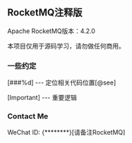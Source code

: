 ## RocketMQ注释版

Apache RocketMQ版本：4.2.0

本项目仅用于源码学习，请勿做任何商用。



### 一些约定

[###%d] --- 定位相关代码位置[@see]

[Important]  --- 重要逻辑

### Contact Me
WeChat ID: {********}[请备注RocketMQ]